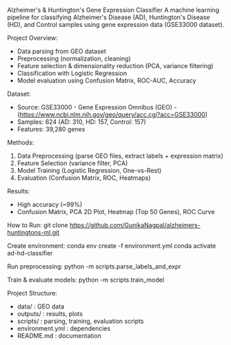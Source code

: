 Alzheimer's & Huntington's Gene Expression Classifier
A machine learning pipeline for classifying Alzheimer's Disease (AD), Huntington's Disease (HD), and Control samples using gene expression data (GSE33000 dataset).

Project Overview:
- Data parsing from GEO dataset
- Preprocessing (normalization, cleaning)
- Feature selection & dimensionality reduction (PCA, variance filtering)
- Classification with Logistic Regression
- Model evaluation using Confusion Matrix, ROC-AUC, Accuracy
  
Dataset:
- Source: GSE33000 - Gene Expression Omnibus (GEO) - (https://www.ncbi.nlm.nih.gov/geo/query/acc.cgi?acc=GSE33000)
- Samples: 624 (AD: 310, HD: 157, Control: 157)
- Features: 39,280 genes
  
Methods:
1. Data Preprocessing (parse GEO files, extract labels + expression matrix)
2. Feature Selection (variance filter, PCA)
3. Model Training (Logistic Regression, One-vs-Rest)
4. Evaluation (Confusion Matrix, ROC, Heatmaps)
   
Results:
- High accuracy (~99%)
- Confusion Matrix, PCA 2D Plot, Heatmap (Top 50 Genes), ROC Curve
  
How to Run:
git clone https://github.com/GunikaNagpal/alzheimers-huntingtons-ml.git

Create environment:
conda env create -f environment.yml
conda activate ad-hd-classifier

Run preprocessing:
python -m scripts.parse_labels_and_expr

Train & evaluate models:
python -m scripts.train_model

Project Structure:
- data/ : GEO data
- outputs/ : results, plots
- scripts/ : parsing, training, evaluation scripts
- environment.yml : dependencies
- README.md : documentation
